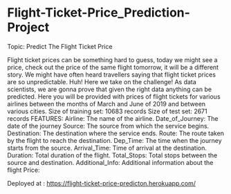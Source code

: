 # Flight-Ticket-Price_Prediction-Project

Topic:  Predict The Flight Ticket Price


Flight ticket prices can be something hard to guess, today we might see a price, check out the price of the same flight tomorrow, it will be a different story. We might have often heard travellers saying that flight ticket prices are so unpredictable. Huh! Here we take on the challenge! As data scientists, we are gonna prove that given the right data anything can be predicted. Here you will be provided with prices of flight tickets for various airlines between the months of March and June of 2019 and between various cities.    Size of training set: 10683 records Size of test set: 2671 records FEATURES: Airline: The name of the airline. Date_of_Journey: The date of the journey Source: The source from which the service begins. Destination: The destination where the service ends. Route: The route taken by the flight to reach the destination. Dep_Time: The time when the journey starts from the source. Arrival_Time: Time of arrival at the destination. Duration: Total duration of the flight. Total_Stops: Total stops between the source and destination. Additional_Info: Additional information about the flight Price: 



 Deployed at :  https://flight-ticket-price-predicton.herokuapp.com/
